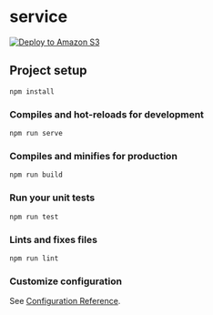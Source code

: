 # service

[![Deploy to Amazon S3](https://github.com/limon-sh/survey.limon.sh/actions/workflows/aws.yml/badge.svg?branch=master&event=push)](https://github.com/limon-sh/survey.limon.sh/actions/workflows/aws.yml)

## Project setup
```
npm install
```

### Compiles and hot-reloads for development
```
npm run serve
```

### Compiles and minifies for production
```
npm run build
```

### Run your unit tests
```
npm run test
```

### Lints and fixes files
```
npm run lint
```

### Customize configuration
See [Configuration Reference](https://cli.vuejs.org/config/).
